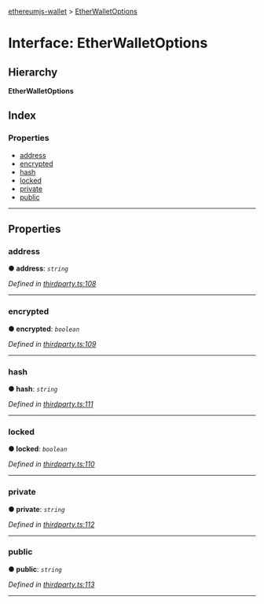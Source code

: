 [ethereumjs-wallet](../README.md) > [EtherWalletOptions](../interfaces/etherwalletoptions.md)

# Interface: EtherWalletOptions

## Hierarchy

**EtherWalletOptions**

## Index

### Properties

- [address](etherwalletoptions.md#address)
- [encrypted](etherwalletoptions.md#encrypted)
- [hash](etherwalletoptions.md#hash)
- [locked](etherwalletoptions.md#locked)
- [private](etherwalletoptions.md#private)
- [public](etherwalletoptions.md#public)

---

## Properties

<a id="address"></a>

### address

**● address**: _`string`_

_Defined in [thirdparty.ts:108](https://github.com/ethereumjs/ethereumjs-wallet/blob/13fb20d/src/thirdparty.ts#L108)_

---

<a id="encrypted"></a>

### encrypted

**● encrypted**: _`boolean`_

_Defined in [thirdparty.ts:109](https://github.com/ethereumjs/ethereumjs-wallet/blob/13fb20d/src/thirdparty.ts#L109)_

---

<a id="hash"></a>

### hash

**● hash**: _`string`_

_Defined in [thirdparty.ts:111](https://github.com/ethereumjs/ethereumjs-wallet/blob/13fb20d/src/thirdparty.ts#L111)_

---

<a id="locked"></a>

### locked

**● locked**: _`boolean`_

_Defined in [thirdparty.ts:110](https://github.com/ethereumjs/ethereumjs-wallet/blob/13fb20d/src/thirdparty.ts#L110)_

---

<a id="private"></a>

### private

**● private**: _`string`_

_Defined in [thirdparty.ts:112](https://github.com/ethereumjs/ethereumjs-wallet/blob/13fb20d/src/thirdparty.ts#L112)_

---

<a id="public"></a>

### public

**● public**: _`string`_

_Defined in [thirdparty.ts:113](https://github.com/ethereumjs/ethereumjs-wallet/blob/13fb20d/src/thirdparty.ts#L113)_

---
